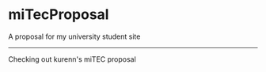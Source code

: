 miTecProposal
=============

A proposal for my university student site

-------------------

Checking out kurenn's miTEC proposal
